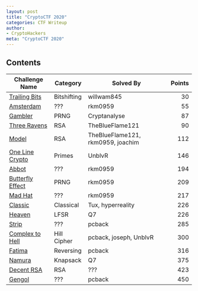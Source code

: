 ```yaml
---
layout: post
title: "CryptoCTF 2020"
categories: CTF Writeup
author:
- CryptoHackers
meta: "CryptoCTF 2020"
---
```


## Contents

| Challenge Name  | Category | Solved By | Points |
| --------------- | -------- | --------- | -----: |
| [Trailing Bits](#Trailing-Bits)     | Bitshifting     | willwam845     | 30
| [Amsterdam](#Amsterdam)     | ???    | rkm0959     | 55
| [Gambler](#Gambler)     | PRNG     | Cryptanalyse     | 87
| [Three Ravens](#Three-Ravens)     | RSA     | TheBlueFlame121     | 90
| [Model](#Model)     | RSA     | TheBlueFlame121, rkm0959, joachim  | 112
| [One Line Crypto](#One-Line-Crypto) | Primes | UnblvR  | 146  |
| [Abbot](#Abbot)     |     ???		| rkm0959     | 194 |
| [Butterfly Effect](#Butterfly-Effect)     | PRNG     | rkm0959     | 209
| [Mad Hat](#Mad-Hat)     | ???     | rkm0959     | 217
| [Classic](#Classic)     | Classical     | Tux, hyperreality | 226
| [Heaven](#Heaven)     | LFSR     | Q7     | 226
| [Strip](#Strip)     |    ???  		| pcback     | 285 |
| [Complex to Hell](#Complex-to-Hell)     | Hill Cipher     | pcback, joseph, UnblvR  | 300
| [Fatima](#Fatima)     |  Reversing | pcback  | 316
| [Namura](#Namura)     | Knapsack     | Q7     | 375
| [Decent RSA](#Decent-RSA)  |   RSA   | ???  | 423 |
| [Gengol](#Gengol)   |    ???   | pcback     | 450 |
